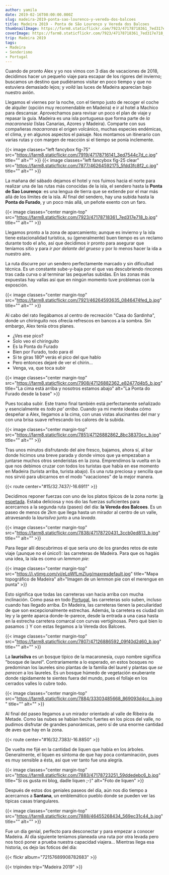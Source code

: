 ```yaml
---
author: yamila
date: 2019-02-16T08:00:00.000Z
slug: madeira-2019-ponta-sao-lourenco-y-vereda-dos-balcoes
title: Madeira 2019 - Ponta de São Lourenço y Vereda dos Balcoes
thumbnailImage: https://farm8.staticflickr.com/7923/47178718361_7ed317e718_z.jpg
coverImage: https://farm8.staticflickr.com/7923/47178718361_7ed317e718_b.jpg
trip: Madeira 2019
tags:
- Madeira
- Senderismo
- Portugal
---
```


Cuando de pronto Alex y yo nos vimos con 3 días de vacaciones de 2018, decidimos hacer un pequeño viaje para escapar de los rigores del invierno; buscamos un destino que pudiéramos visitar en poco tiempo y que no estuviera demasiado lejos; y _voilá_ las luces de Madeira aparecían bajo nuestro avión.

<!--more-->
Llegamos el viernes por la noche, con el tiempo justo de recoger el coche de alquiler (opción muy recomendable en Madeira) e ir al hotel a Machico para descansar. Aprovechamos para revisar un poco el plan de viaje y repasar la guía. Madeira es una isla portuguesa que forma parte de _la macaronesia_ (Islas Canarias, Azores y Madeira). Comparte con sus compañeras _macarronas_ el origen volcánico, muchas especies endémicas, el clima, y en algunos aspectos el paisaje. Nos montamos un itinerario con varias rutas y con margen de reacción si el tiempo se ponía inclemente.

{{< image classes="left fancybox fig-75" src="https://farm8.staticflickr.com/7919/47178716141_3ed7544c7d_c.jpg" title="" alt="" >}}
{{< image classes="left fancybox fig-25 clear" src="https://farm8.staticflickr.com/7877/46264592175_5fdd3fc8f2_c.jpg" title="" alt="" >}}

La mañana del sábado dejamos el hotel y nos fuimos hacia el norte para realizar una de las rutas más conocidas de la isla, el sendero hasta la **Ponta de Sao Lourenço**: es una lengua de tierra que se extiende por el mar más allá de los límites de la isla. Al final del sendero, hay una subida hasta la **Ponta do Furado**, y un poco más allá, un peñote exento con un faro.

{{< image classes="center margin-top" src="https://farm8.staticflickr.com/7923/47178718361_7ed317e718_b.jpg" title="" alt="" >}}

Llegamos pronto a la zona de aparcamiento; aunque es invierno y la isla tiene estacionalidad turística, su (generalmente) buen tiempo es un reclamo durante todo el año, así que decidimos ir pronto para asegurar que teníamos sitio y para _ir por delante del grueso_ y por lo menos hacer la ida a nuestro aire.

La ruta discurre por un sendero perfectamente marcado y sin dificultad técnica. Es un constante sube-y-baja por el que vas descubriendo rincones tras cada curva o al terminar las pequeñas subidas. En las zonas más expuestas hay vallas así que en ningún momento tuve problemas con la exposción.

{{< image classes="center margin-top" src="https://farm8.staticflickr.com/7921/46264593635_0846474fed_b.jpg" title="" alt="" >}}

Al cabo del rato llegábamos al centro de recreación "Casa do Sardinha", donde un chiringuito nos ofrecía refrescos en bancos a la sombra. Sin embargo, Alex tenía otros planes.

- ¿Ves ese pico?
- Solo veo el chiringuito
- Es la Ponta do Furado
- Bien por Furado, todo para él
- Si te giras 180º verás el pico del que hablo
- Pero entonces dejaré de ver el chirin...
- Venga, va, que toca subir

{{< image classes="center margin-top" src="https://farm8.staticflickr.com/7908/47126882362_e82477d4b5_b.jpg" title="La cima está arriba y nosotros estamos abajo" alt="La Ponta do Furado desde la base" >}}

Pues tocaba subir. Este tramo final también está perfectamente señalizado y esencialmente es _todo pa' arriba_. Cuando ya mi mente ideaba cómo despeñar a Alex, llegamos a la cima, con unas vistas alucinantes del mar y con una brisa suave refrescando los calores de la subida.

{{< image classes="center margin-top" src="https://farm8.staticflickr.com/7851/47126882862_8bc38370cc_b.jpg" title="" alt="" >}}

Tras unos minutos disfrutando del aire fresco, bajamos, ahora sí, al bar donde hicimos una breve parada y donde vimos que ya empezaban a juntarse muchos otros senderistas en la zona. Emprendimos la vuelta en la que nos debimos cruzar con todos los turistas que había en ese momento en Madeira (turista arriba, turista abajo). Es una ruta preciosa y sencilla que nos sirvió para ubicarnos en el modo "vacaciones" de la mejor manera.

{{< route center="#15/32.7437/-16.6911" >}}

Decidimos reponer fuerzas con uno de los platos típicos de la zona norte: <a href="https://www.google.com/search?q=espetada+madeira&client=firefox-b-ab&source=lnms&tbm=isch&sa=X&ved=0ahUKEwjF0dCInNDgAhWByYUKHUQLC9IQ_AUIDigB&biw=1918&bih=989" target="_blank">la espetada</a>. Estaba deliciosa y nos dio las fuerzas suficientes para acercarnos a la segunda ruta (paseo) del día: **la Vereda dos Balcoes**. Es un paseo de menos de 2km que llega hasta un mirador al centro de un valle, atravesando la _laurisilva_ junto a una _levada_.

{{< image classes="center margin-top" src="https://farm8.staticflickr.com/7838/47178720431_3ccb0ed813_b.jpg" title="" alt="" >}}

Para llegar allí descubrimos el que sería uno de los grandes retos de este viaje (¡aunque no el único!): las carreteras de Madeira. Para que os hagáis una idea, la isla es como un _lemmon pie_:

{{< image classes="center margin-top" src="https://i.ytimg.com/vi/eLpWfLmZIug/maxresdefault.jpg" title="Mapa topográfico de Madeira" alt="Imagen de un lemmon pie con el merengue en punta" >}}

Esto significa que todas las carreteras van hacia arriba con mucha inclinación. Como pasa en todo <a href="/tags/portugal" target="_blank">Portugal</a>, las carreteras solo suben, incluso cuando has llegado arriba. En Madeira, las carreteras tienen la peculiaridad de que son excepcionalmente estrechas. Además, la carretera es ciudad sin ley y la gente aparca donde-le-parece, desde la entrada a una casa hasta en la estrecha carretera comarcal con curvas vertiginosas. Pero qué bien lo pasamos :) Y con estas llegamos a la Vereda dos Balcoes.

{{< image classes="center margin-top" src="https://farm8.staticflickr.com/7807/47126886592_09f40d2d60_b.jpg" title="" alt="" >}}

La **laurisilva** es un bosque típico de la macaronesia, cuyo nombre significa "bosque de laurel". Contrariamente a lo esperado, en estos bosques no predominan los laureles sino plantas de la familia del laurel y plantas que _se parecen_ a los laureles. Es un bosque húmedo de vegetación exuberante donde rápidamente te sientes fuera del mundo, pues el follaje en los cerrados valles lo cubre todo.

{{< image classes="center margin-top" src="https://farm8.staticflickr.com/7884/33303485668_869093d4cc_b.jpg" title="" alt="" >}}

Al final del paseo llegamos a un mirador orientado al valle de Ribeira da Metade. Como las nubes se habían hecho fuertes en los picos del valle, no pudimos disfrutar de grandes panorámicas, pero sí de una enorme cantidad de aves que hay en la zona.

{{< route center="#16/32.7383/-16.8850" >}}

De vuelta me fijé en la cantidad de liquen que había en los árboles. Generalmente, el liquen es síntoma de que hay poca contaminación, pues es muy sensible a ésta, así que ver tanto fue una alegría.

{{< image classes="center margin-top" src="https://farm8.staticflickr.com/7883/47178723251_59ddedebc6_b.jpg" title="Si os gusta mi blog, dadle liquen ;-)" alt="Foto de liquen" >}}

Después de estos dos geniales paseos del día, aún nos dio tiempo a acercarnos a **Santana**, un emblemático pueblo donde se pueden ver las típicas casas triangulares.

{{< image classes="center margin-top" src="https://farm8.staticflickr.com/7888/46455268434_569ec31c44_b.jpg" title="" alt="" >}}

Fue un día genial, perfecto para desconectar y para empezar a conocer Madeira. Al día siguiente teníamos planeada una ruta por otra levada pero nos tocó poner a prueba nuestra capacidad viajera... Mientras llega esa historia, os dejo las foticos del día:

{{< flickr album="72157689908782683" >}}

{{< tripindex trip="Madeira 2019" >}}
